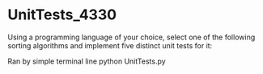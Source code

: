 # UnitTests_4330
Using a programming language of your choice, select one of the following sorting algorithms and implement five distinct unit tests for it:

Ran by simple terminal line python UnitTests.py
